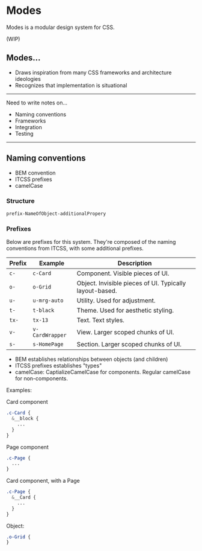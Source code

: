 # Modes

Modes is a modular design system for CSS.

(WIP)

## Modes…

* Draws inspiration from many CSS frameworks and architecture ideologies
* Recognizes that implementation is situational

---

Need to write notes on…

* Naming conventions
* Frameworks
* Integration
* Testing

---

## Naming conventions

* BEM convention
* ITCSS prefixes
* camelCase


### Structure

`prefix-NameOfObject-additionalPropery`


### Prefixes

Below are prefixes for this system. They're composed of the naming conventions from ITCSS, with some additional prefixes.

| Prefix | Example | Description |
| --- | --- | --- |
| `c-` | `c-Card` | Component. Visible pieces of UI. |
| `o-` | `o-Grid` | Object. Invisible pieces of UI. Typically layout-based. |
| `u-` | `u-mrg-auto` | Utility. Used for adjustment. |
| `t-` | `t-black` | Theme. Used for aesthetic styling. |
| `tx-` | `tx-13` | Text. Text styles. |
| `v-` | `v-CardWrapper` | View. Larger scoped chunks of UI. |
| `s-` | `s-HomePage` | Section. Larger scoped chunks of UI. |


* BEM establishes relationships between objects (and children)
* ITCSS prefixes establishes "types"
* camelCase: CaptializeCamelCase for components. Regular camelCase for non-components.


Examples:

Card component
```scss
.c-Card {
  &__block {
    ...
  }
}
```

Page component
```scss
.c-Page {
  ...
}
```

Card component, with a Page
```scss
.c-Page {
  &__Card {
    ...
  }
}
```


Object:
```scss
.o-Grid {
}
```
